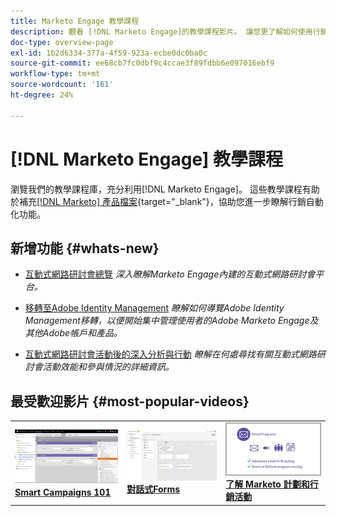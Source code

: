 ```yaml
---
title: Marketo Engage 教學課程
description: 觀看 [!DNL Marketo Engage]的教學課程影片。 讓您更了解如何使用行銷自動化功能等。
doc-type: overview-page
exl-id: 1b2d6334-377a-4f59-923a-ecbe0dc0ba0c
source-git-commit: ee68cb7fc0dbf9c4ccae3f89fdbb6e097016ebf9
workflow-type: tm+mt
source-wordcount: '161'
ht-degree: 24%

---
```


# [!DNL Marketo Engage] 教學課程

瀏覽我們的教學課程庫，充分利用[!DNL Marketo Engage]。 這些教學課程有助於補充[[!DNL Marketo] 產品檔案](https://experienceleague.adobe.com/docs/marketo/using/home.html?lang=zh-Hant){target="_blank"}，協助您進一步瞭解行銷自動化功能。

<!-- <div id="recs-overview-body-1"></div>
<div id="recs-overview-body-2"></div>
<div id="recs-overview-body-3"></div>
<div id="recs-overview-body-4"></div>
<div id="recs-overview-body-5"></div>
<div id="recs-overview-body-6"></div> -->

## 新增功能 {#whats-new}

* [互動式網路研討會總覽](https://experienceleague.adobe.com/en/docs/marketo-learn/tutorials/events/interactive-webinars-overview)
  _深入瞭解Marketo Engage內建的互動式網路研討會平台。_

* [移轉至Adobe Identity Management](https://experienceleague.adobe.com/en/docs/marketo-learn/tutorials/fundamentals/migrating-to-adobe-identity-management)
  _瞭解如何導覽Adobe Identity Management移轉，以便開始集中管理使用者的Adobe Marketo Engage及其他Adobe帳戶和產品。_

* [互動式網路研討會活動後的深入分析與行動](https://experienceleague.adobe.com/zh-hant/docs/marketo-learn/tutorials/events/interactive-webinars-post-event-insights-and-actions)
  _瞭解在何處尋找有關互動式網路研討會活動效能和參與情況的詳細資訊。_

## 最受歡迎影片 {#most-popular-videos}

<table>
<tr>
<td>
<a href="https://experienceleague.adobe.com/zh-hant/docs/marketo-learn/tutorials/programs-and-campaigns/smart-campaigns-101"><img alt="Smart Campaigns 101的縮圖影像" src="assets/tutorials-homepage-1.png"></a>
<div><a href="https://experienceleague.adobe.com/zh-hant/docs/marketo-learn/tutorials/programs-and-campaigns/smart-campaigns-101"><strong>Smart Campaigns 101</strong></a></div>
</td>
<td>
<a href="https://experienceleague.adobe.com/en/docs/marketo-learn/tutorials/dynamic-chat/conversational-forms"><img alt="對話式Forms的縮圖影像" src="assets/tutorials-homepage-2.png"></a>
<div><a href="https://experienceleague.adobe.com/en/docs/marketo-learn/tutorials/dynamic-chat/conversational-forms"><strong>對話式Forms</strong></a></div>
</td>
<td>
<a href="https://experienceleague.adobe.com/zh-hant/docs/marketo-learn/tutorials/fundamentals/programs-and-campaigns"><img alt="瞭解Marketo方案和行銷活動" src="assets/tutorials-homepage-3.png" /></a>
<div><a href="https://experienceleague.adobe.com/zh-hant/docs/marketo-learn/tutorials/fundamentals/programs-and-campaigns"><strong>了解 Marketo 計劃和行銷活動</strong></a></div>
</td>
</tr>
</table>
